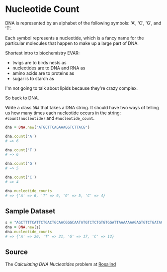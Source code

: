 # Nucleotide Count

DNA is represented by an alphabet of the following symbols: 'A', 'C', 'G', and 'T'.

Each symbol represents a nucleotide, which is a fancy name for the particular molecules that happen to make up a large part of DNA.

Shortest intro to biochemistry EVAR:

* twigs are to birds nests as
* nucleotides are to DNA and RNA as
* amino acids are to proteins as
* sugar is to starch as

I'm not going to talk about lipids because they're crazy complex.

So back to DNA.

Write a class `DNA` that takes a DNA string. It should have two ways of telling us how many times each nucleotide occurs in the string: `#count(nucleotide)` and `#nucleotide_count`.

```ruby
dna = DNA.new("ATGCTTCAGAAAGGTCTTACG")

dna.count('A')
# => 6

dna.count('T')
# => 6

dna.count('G')
# => 5

dna.count('C')
# => 4

dna.nucleotide_counts
# => {'A' => 6, 'T' => 6, 'G' => 5, 'C' => 4}
```

## Sample Dataset

```ruby
s = "AGCTTTTCATTCTGACTGCAACGGGCAATATGTCTCTGTGTGGATTAAAAAAAGAGTGTCTGATAGCAGC"
dna = DNA.new(s)
dna.nucleotide_counts
# => {'A' => 20, 'T' => 21, 'G' => 17, 'C' => 12}
```

## Source
The _Calculating DNA Nucleotides_ problem at [Rosalind](http://rosalind.info/problems/dna/)

